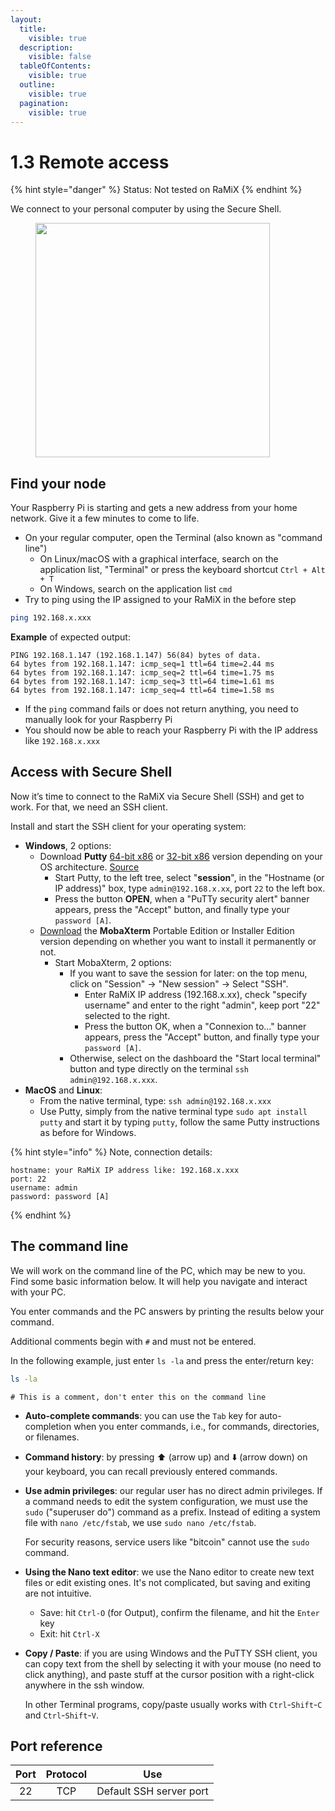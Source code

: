 ```yaml
---
layout:
  title:
    visible: true
  description:
    visible: false
  tableOfContents:
    visible: true
  outline:
    visible: true
  pagination:
    visible: true
---
```


# 1.3 Remote access

{% hint style="danger" %}
Status: Not tested on RaMiX
{% endhint %}

We connect to your personal computer by using the Secure Shell.

<figure><img src="../.gitbook/assets/remote-access.png" alt="" width="375"><figcaption></figcaption></figure>

## Find your node

Your Raspberry Pi is starting and gets a new address from your home network. Give it a few minutes to come to life.

* On your regular computer, open the Terminal (also known as "command line")
  * On Linux/macOS with a graphical interface, search on the application list, "Terminal" or press the keyboard shortcut `Ctrl + Alt + T`
  * On Windows, search on the application list `cmd`
* Try to ping using the IP assigned to your RaMiX in the before step

```sh
ping 192.168.x.xxx
```

**Example** of expected output:

```
PING 192.168.1.147 (192.168.1.147) 56(84) bytes of data.
64 bytes from 192.168.1.147: icmp_seq=1 ttl=64 time=2.44 ms
64 bytes from 192.168.1.147: icmp_seq=2 ttl=64 time=1.75 ms
64 bytes from 192.168.1.147: icmp_seq=3 ttl=64 time=1.61 ms
64 bytes from 192.168.1.147: icmp_seq=4 ttl=64 time=1.58 ms
```

* If the `ping` command fails or does not return anything, you need to manually look for your Raspberry Pi
* You should now be able to reach your Raspberry Pi with the IP address like `192.168.x.xxx`

## Access with Secure Shell

Now it’s time to connect to the RaMiX via Secure Shell (SSH) and get to work. For that, we need an SSH client.

Install and start the SSH client for your operating system:

* **Windows**, 2 options:
  * Download **Putty** [64-bit x86](https://the.earth.li/\~sgtatham/putty/latest/w64/putty.exe) or [32-bit x86](https://the.earth.li/\~sgtatham/putty/latest/w32/putty.exe) version depending on your OS architecture. [Source](https://www.chiark.greenend.org.uk/\~sgtatham/putty/latest.html)
    * Start Putty, to the left tree, select "**session**", in the "Hostname (or IP address)" box, type `admin@192.168.x.xx`, port `22` to the left box.
    * Press the button **OPEN**, when a "PuTTy security alert" banner appears, press the "Accept" button, and finally type your `password [A]`.
  * [Download](https://mobaxterm.mobatek.net/download-home-edition.html) the **MobaXterm** Portable Edition or Installer Edition version depending on whether you want to install it permanently or not.
    * Start MobaXterm, 2 options:
      * If you want to save the session for later: on the top menu, click on "Session" -> "New session" -> Select "SSH".
        * Enter RaMiX IP address (192.168.x.xx), check "specify username" and enter to the right "admin", keep port "22" selected to the right.
        * Press the button OK, when a "Connexion to..." banner appears, press the "Accept" button, and finally type your `password [A]`.
      * Otherwise, select on the dashboard the "Start local terminal" button and type directly on the terminal `ssh admin@192.168.x.xxx`.
* **MacOS** and **Linux**:
  * From the native terminal, type: `ssh admin@192.168.x.xxx`
  * Use Putty, simply from the native terminal type `sudo apt install putty` and start it by typing `putty`, follow the same Putty instructions as before for Windows.

{% hint style="info" %}
Note, connection details:

```
hostname: your RaMiX IP address like: 192.168.x.xxx
port: 22
username: admin
password: password [A]
```
{% endhint %}

## The command line

We will work on the command line of the PC, which may be new to you. Find some basic information below. It will help you navigate and interact with your PC.

You enter commands and the PC answers by printing the results below your command.

Additional comments begin with `#` and must not be entered.

In the following example, just enter `ls -la` and press the enter/return key:

```sh
ls -la
```

```
# This is a comment, don't enter this on the command line
```

* **Auto-complete commands**: you can use the `Tab` key for auto-completion when you enter commands, i.e., for commands, directories, or filenames.
* **Command history**: by pressing ⬆️ (arrow up) and ⬇️ (arrow down) on your keyboard, you can recall previously entered commands.
*   **Use admin privileges**: our regular user has no direct admin privileges. If a command needs to edit the system configuration, we must use the `sudo` ("superuser do") command as a prefix. Instead of editing a system file with `nano /etc/fstab`, we use `sudo nano /etc/fstab`.

    For security reasons, service users like "bitcoin" cannot use the `sudo` command.
* **Using the Nano text editor**: we use the Nano editor to create new text files or edit existing ones. It's not complicated, but saving and exiting are not intuitive.
  * Save: hit `Ctrl-O` (for Output), confirm the filename, and hit the `Enter` key
  * Exit: hit `Ctrl-X`
*   **Copy / Paste**: if you are using Windows and the PuTTY SSH client, you can copy text from the shell by selecting it with your mouse (no need to click anything), and paste stuff at the cursor position with a right-click anywhere in the ssh window.

    In other Terminal programs, copy/paste usually works with `Ctrl`-`Shift`-`C` and `Ctrl`-`Shift`-`V`.

## Port reference

| Port | Protocol |           Use           |
| :--: | :------: | :---------------------: |
|  22  |    TCP   | Default SSH server port |

